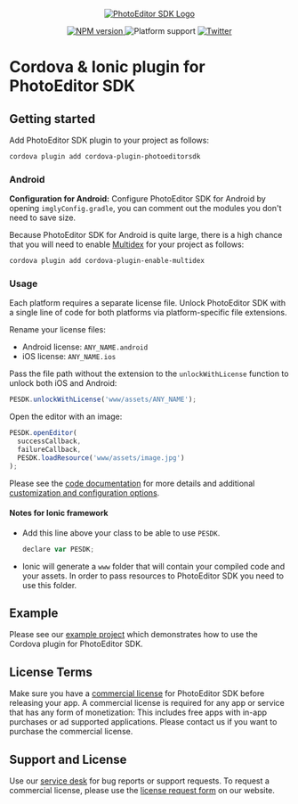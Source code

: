 <p align="center">
  <a href="https://www.photoeditorsdk.com/?utm_campaign=Projects&utm_source=Github&utm_medium=PESDK&utm_content=Cordova"><img src="http://static.photoeditorsdk.com/logo.png" alt="PhotoEditor SDK Logo"/></a>
</p>
<p align="center">
  <a href="https://npmjs.org/package/cordova-plugin-photoeditorsdk">
    <img src="https://img.shields.io/npm/v/cordova-plugin-photoeditorsdk.svg" alt="NPM version">
  </a>
  <img src="https://img.shields.io/badge/platforms-android%20|%20ios-lightgrey.svg" alt="Platform support">
  <a href="http://twitter.com/PhotoEditorSDK">
    <img src="https://img.shields.io/badge/twitter-@PhotoEditorSDK-blue.svg?style=flat" alt="Twitter">
  </a>
</p>

# Cordova & Ionic plugin for PhotoEditor SDK
## Getting started

Add PhotoEditor SDK plugin to your project as follows:

```sh
cordova plugin add cordova-plugin-photoeditorsdk
```

### Android

**Configuration for Android:**
Configure PhotoEditor SDK for Android by opening `imglyConfig.gradle`, you can comment out the modules you don't need to save size.

Because PhotoEditor SDK for Android is quite large, there is a high chance that you will need to enable [Multidex](https://developer.android.com/studio/build/multidex) for your project as follows:

```sh
cordova plugin add cordova-plugin-enable-multidex
```

### Usage

Each platform requires a separate license file. Unlock PhotoEditor SDK with a single line of code for both platforms via platform-specific file extensions.

Rename your license files:
- Android license: `ANY_NAME.android`
- iOS license: `ANY_NAME.ios`

Pass the file path without the extension to the `unlockWithLicense` function to unlock both iOS and Android:
```js
PESDK.unlockWithLicense('www/assets/ANY_NAME');
```

Open the editor with an image:
```js
PESDK.openEditor(
  successCallback,
  failureCallback,
  PESDK.loadResource('www/assets/image.jpg')
);
```

Please see the [code documentation](./types/index.d.ts) for more details and additional [customization and configuration options](./types/configuration.ts).

#### Notes for Ionic framework

- Add this line above your class to be able to use `PESDK`.
  ```js
  declare var PESDK;
  ```
- Ionic will generate a `www` folder that will contain your compiled code and your assets. In order to pass resources to PhotoEditor SDK you need to use this folder.

## Example

Please see our [example project](https://github.com/imgly/pesdk-cordova-demo) which demonstrates how to use the Cordova plugin for PhotoEditor SDK.

## License Terms

Make sure you have a [commercial license](https://account.photoeditorsdk.com/pricing/?utm_campaign=Projects&utm_source=Github&utm_medium=PESDK&utm_content=Cordova) for PhotoEditor SDK before releasing your app.
A commercial license is required for any app or service that has any form of monetization: This includes free apps with in-app purchases or ad supported applications. Please contact us if you want to purchase the commercial license.

## Support and License

Use our [service desk](http://support.photoeditorsdk.com) for bug reports or support requests. To request a commercial license, please use the [license request form](https://account.photoeditorsdk.com/pricing/?utm_campaign=Projects&utm_source=Github&utm_medium=PESDK&utm_content=Cordova) on our website.

